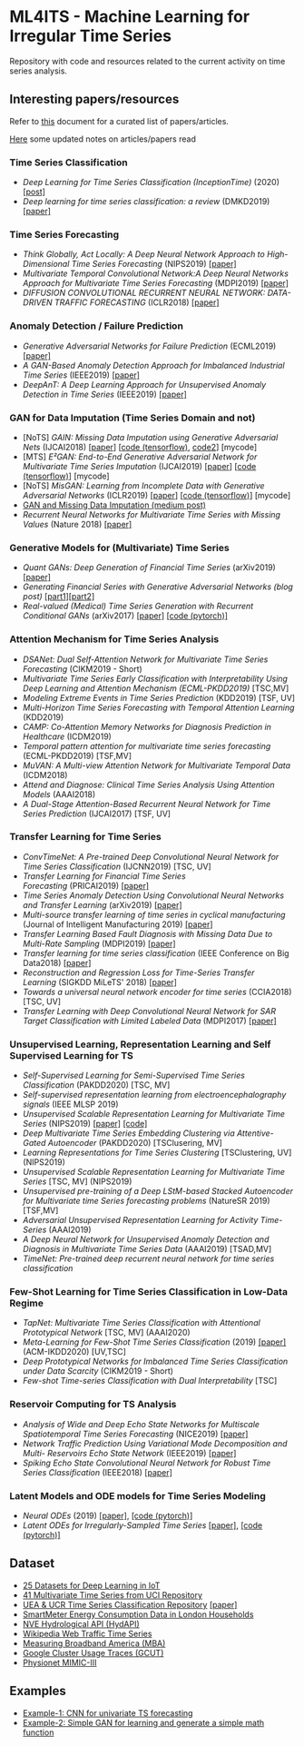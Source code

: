 # ML4ITS - Machine Learning for Irregular Time Series

Repository with code and resources related to the current activity on time series analysis.

## Interesting papers/resources
Refer to [this](https://docs.google.com/document/d/1qw6QkqPOySN6NbkHx6qfSaWEWPHeNW0y7Mgx2uccbH0/edit?usp=sharing) document for a curated list of papers/articles.

[Here](https://docs.google.com/document/d/1xtFhYKeJX-qfHBGx1T-zCZIrQ2DmCI0ZgpDcq5O8X0w/edit?usp=sharing) some updated notes on articles/papers read

### Time Series Classification
- *Deep Learning for Time Series Classification (InceptionTime)* (2020) [[post]](https://towardsdatascience.com/deep-learning-for-time-series-classification-inceptiontime-245703f422db)
- *Deep learning for time series classification: a review* (DMKD2019) [[paper]](https://dl.acm.org/doi/10.1007/s10618-019-00619-1)

### Time Series Forecasting
- *Think Globally, Act Locally: A Deep Neural Network Approach to High-Dimensional Time Series Forecasting* (NIPS2019) [[paper]](http://papers.neurips.cc/paper/8730-think-globally-act-locally-a-deep-neural-network-approach-to-high-dimensional-time-series-forecasting)
- *Multivariate Temporal Convolutional Network:A Deep Neural Networks Approach for Multivariate Time Series Forecasting* (MDPI2019) [[paper]](https://www.mdpi.com/2079-9292/8/8/876)
- *DIFFUSION CONVOLUTIONAL RECURRENT NEURAL NETWORK: DATA-DRIVEN TRAFFIC FORECASTING* (ICLR2018) [[paper]](https://openreview.net/pdf?id=SJiHXGWAZ)

### Anomaly Detection / Failure Prediction
- *Generative Adversarial Networks for Failure Prediction* (ECML2019) [[paper]](https://link.springer.com/chapter/10.1007/978-3-030-46133-1_37)
- *A GAN-Based Anomaly Detection Approach for Imbalanced Industrial Time Series* (IEEE2019) [[paper]](https://ieeexplore.ieee.org/document/8853246)
- *DeepAnT: A Deep Learning Approach for Unsupervised Anomaly Detection in Time Series* (IEEE2019) [[paper]](https://ieeexplore.ieee.org/document/8581424)

### GAN for Data Imputation (Time Series Domain and not)
- [NoTS] *GAIN: Missing Data Imputation using Generative Adversarial Nets* (IJCAI2018) [[paper](http://proceedings.mlr.press/v80/yoon18a/yoon18a.pdf)] [[code (tensorflow)](https://github.com/jsyoon0823/GAIN), [code2](https://github.com/lethaiq/GAIN)] [mycode]
- [MTS] *E²GAN: End-to-End Generative Adversarial Network for Multivariate Time Series Imputation* (IJCAI2019) [[paper](https://www.ijcai.org/Proceedings/2019/429)] [[code (tensorflow)](https://github.com/Luoyonghong/E2EGAN)] [mycode]
- [NoTS] *MisGAN: Learning from Incomplete Data with Generative Adversarial Networks* (ICLR2019) [[paper](https://arxiv.org/abs/1902.09599)] [[code (tensorflow)](https://github.com/steveli/misgan)] [mycode]
- [GAN and Missing Data Imputation (medium post)](https://towardsdatascience.com/gans-and-missing-data-imputation-815a0cbc4ece)
- *Recurrent Neural Networks for Multivariate Time Series with Missing Values* (Nature 2018) [[paper]](https://www.nature.com/articles/s41598-018-24271-9)

### Generative Models for (Multivariate) Time Series
- *Quant GANs: Deep Generation of Financial Time Series* (arXiv2019) [[paper]](https://arxiv.org/abs/1907.06673)
- *Generating Financial Series with Generative Adversarial Networks (blog post)* [[part1]](https://quantdare.com/generating-financial-series-with-generative-adversarial-networks/)[[part2]](https://quantdare.com/generating-financial-series-with-gans-ii/)
- *Real-valued (Medical) Time Series Generation with Recurrent Conditional GANs* (arXiv2017) [[paper]](https://arxiv.org/abs/1706.02633) [[code (pytorch)]](https://github.com/proceduralia/pytorch-GAN-timeseries)

### Attention Mechanism for Time Series Analysis
- *DSANet: Dual Self-Attention Network for Multivariate Time Series Forecasting* (CIKM2019 - Short)
- *Multivariate Time Series Early Classification with Interpretability Using Deep Learning and Attention Mechanism (ECML-PKDD2019)* [TSC,MV]
- *Modeling Extreme Events in Time Series Prediction* (KDD2019) [TSF, UV]
- *Multi-Horizon Time Series Forecasting with Temporal Attention Learning* (KDD2019)
- *CAMP: Co-Attention Memory Networks for Diagnosis Prediction in Healthcare* (ICDM2019)
- *Temporal pattern attention for multivariate time series forecasting* (ECML-PKDD2019) [TSF,MV]
- *MuVAN: A Multi-view Attention Network for Multivariate Temporal Data* (ICDM2018)
- *Attend and Diagnose: Clinical Time Series Analysis Using Attention Models* (AAAI2018)
- *A Dual-Stage Attention-Based Recurrent Neural Network for Time Series Prediction* (IJCAI2017) [TSF, UV]

### Transfer Learning for Time Series
- *ConvTimeNet: A Pre-trained Deep Convolutional Neural Network for Time Series Classification* (IJCNN2019) [TSC, UV]
- *Transfer Learning for Financial Time Series Forecasting* (PRICAI2019) [[paper]](https://link.springer.com/chapter/10.1007/978-3-030-29911-8_3)
- *Time Series Anomaly Detection Using Convolutional Neural Networks and Transfer Learning* (arXiv2019) [[paper]](https://arxiv.org/abs/1905.13628)
- *Multi-source transfer learning of time series in cyclical manufacturing* (Journal of Intelligent Manufacturing 2019) [[paper]](https://link.springer.com/article/10.1007/s10845-019-01499-4)
- *Transfer Learning Based Fault Diagnosis with Missing Data Due to Multi-Rate Sampling* (MDPI2019) [[paper]](https://www.ncbi.nlm.nih.gov/pmc/articles/PMC6514833/)
- *Transfer learning for time series classification* (IEEE Conference on Big Data2018) [[paper]](https://ieeexplore.ieee.org/document/8621990)
- *Reconstruction and Regression Loss for Time-Series Transfer Learning* (SIGKDD MiLeTS' 2018) [[paper]](https://milets18.github.io/papers/milets18_paper_2.pdf)
- *Towards a universal neural network encoder for time series* (CCIA2018) [TSC, UV] 
- *Transfer Learning with Deep Convolutional Neural Network for SAR Target Classification with Limited Labeled Data* (MDPI2017) [[paper]](https://www.mdpi.com/2072-4292/9/9/907)

### Unsupervised Learning, Representation Learning and Self Supervised Learning for TS
- *Self-Supervised Learning for Semi-Supervised Time Series Classification* (PAKDD2020) [TSC, MV]
- *Self-supervised representation learning from electroencephalography signals* (IEEE MLSP 2019)
- *Unsupervised Scalable Representation Learning for Multivariate Time Series* (NIPS2019) [[paper]](https://papers.nips.cc/paper/8713-unsupervised-scalable-representation-learning-for-multivariate-time-series) [[code]](https://github.com/White-Link/UnsupervisedScalableRepresentationLearningTimeSeries)
- *Deep Multivariate Time Series Embedding Clustering via Attentive-Gated Autoencoder* (PAKDD2020) [TSClusering, MV]
- *Learning Representations for Time Series Clustering* [TSClustering, UV] (NIPS2019)
- *Unsupervised Scalable Representation Learning for Multivariate Time Series* [TSC, MV] (NIPS2019)
- *Unsupervised pre-training of a Deep LStM-based Stacked Autoencoder for Multivariate time Series forecasting problems* (NatureSR 2019) [TSF,MV]
- *Adversarial Unsupervised Representation Learning for Activity Time-Series* (AAAI2019)
- *A Deep Neural Network for Unsupervised Anomaly Detection and Diagnosis in Multivariate Time Series Data* (AAAI2019) [TSAD,MV]
- *TimeNet: Pre-trained deep recurrent neural network for time series classification*

### Few-Shot Learning for Time Series Classification in Low-Data Regime 
- *TapNet: Multivariate Time Series Classification with Attentional Prototypical Network* [TSC, MV] (AAAI2020)
- *Meta-Learning for Few-Shot Time Series Classification* (2019) [[paper]](https://arxiv.org/abs/1909.07155) (ACM-IKDD2020) [UV,TSC]
- *Deep Prototypical Networks for Imbalanced Time Series Classification under Data Scarcity* (CIKM2019 - Short)
- *Few-shot Time-series Classification with Dual Interpretability* [TSC]

### Reservoir Computing for TS Analysis
- *Analysis of Wide and Deep Echo State Networks for Multiscale Spatiotemporal Time Series Forecasting* (NICE2019) [[paper]](https://dl.acm.org/doi/10.1145/3320288.3320303)
- *Network Traffic Prediction Using Variational Mode Decomposition and Multi- Reservoirs Echo State Network* (IEEE2019) [[paper]](https://ieeexplore.ieee.org/abstract/document/8846010)
- *Spiking Echo State Convolutional Neural Network for Robust Time Series Classification* (IEEE2018) [[paper]](https://ieeexplore.ieee.org/document/8580574)

### Latent Models and ODE models for Time Series Modeling
 - *Neural ODEs* (2019) [[paper]](https://arxiv.org/abs/1806.07366), [[code (pytorch)]](https://github.com/rtqichen/torchdiffeq)
 - *Latent ODEs for Irregularly-Sampled Time Series* [[paper]](https://arxiv.org/abs/1907.03907), [[code (pytorch)]](https://github.com/YuliaRubanova/latent_ode)

## Dataset
- [25 Datasets for Deep Learning in IoT](https://hub.packtpub.com/25-datasets-deep-learning-iot/?utm_source=affiliate&utm_medium=rakuten&utm_campaign=2126220:adgoal.net&utm_content=10&utm_term=us_network&ranMID=45060&ranEAID=a1LgFw09t88&ranSiteID=a1LgFw09t88-rGnxSa5HZICOQ9ewmmK8Kg)
- [41 Multivariate Time Series from UCI Repository](https://archive.ics.uci.edu/ml/datasets.php?format=&task=&att=&area=&numAtt=10to100&numIns=&type=ts&sort=nameUp&view=table)
- [UEA & UCR Time Series Classification Repository](http://www.timeseriesclassification.com/index.php) [[paper]](https://arxiv.org/abs/1811.00075)
- [SmartMeter Energy Consumption Data in London Households](https://data.london.gov.uk/dataset/smartmeter-energy-use-data-in-london-households)
- [NVE Hydrological API (HydAPI)](https://hydapi.nve.no/UserDocumentation/)
- [Wikipedia Web Traffic Time Series](https://www.kaggle.com/c/web-traffic-time-series-forecasting)
- [Measuring Broadband America (MBA)](https://www.fcc.gov/reports-research/reports/measuring-broadband-america/raw-data-measuring-broadband-america-seventh)
- [Google Cluster Usage Traces (GCUT)](https://github.com/google/cluster-data)
- [Physionet MIMIC-III](https://mimic.physionet.org/)

## Examples
- [Example-1: CNN for univariate TS forecasting](./Example-1/)
- [Example-2: Simple GAN for learning and generate a simple math function](./Example-2/)
